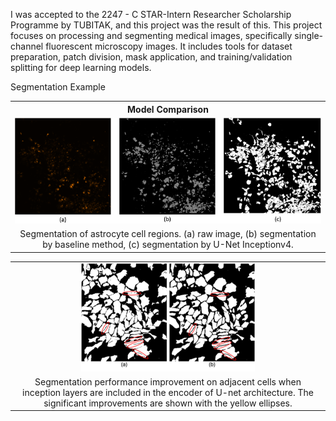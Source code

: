 I was accepted to the 2247 - C STAR-Intern Researcher Scholarship Programme by TUBITAK, and this project was the result of this. This project focuses on processing and segmenting medical images, specifically single-channel fluorescent microscopy images. It includes tools for dataset preparation, patch division, mask application, and training/validation splitting for deep learning models.

Segmentation Example
<table align="center">
  <tr>
    <th>Model Comparison</th>
  </tr>
  <tr>
    <td><img src="./model_comparison.png" alt="Model Comparison"></td>
  </tr>
  <tr>
    <td align="center">Segmentation of astrocyte cell regions. (a) raw image, (b) segmentation by baseline method, (c) segmentation by U-Net Inceptionv4.</td>
  </tr>
</table>


<table align="center">
  <tr>
    <td align="center">
      <img src="./Loss_comparison.png" alt="Loss Comparison">
    </td>
  </tr>
  <tr>
    <td align="center">
      Segmentation performance improvement on adjacent cells when inception layers are included in the encoder of U-net architecture. The significant improvements are shown with the yellow ellipses.
    </td>
  </tr>
</table>
